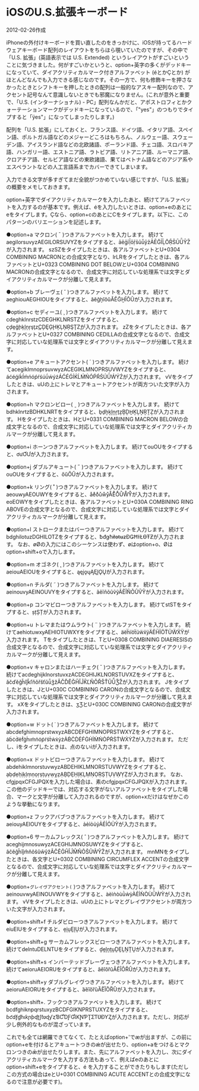 # iOSのU.S.拡張キーボード

2012-02-26作成

iPhoneの外付けキーボードを買い直したのをきっかけに、iOSが持ってるハードウェアキーボード配列のレイアウトをちらほら覗いていたのですが、その中で「U.S. 拡張」(英語表示では U.S. Extended) というレイアウトがすごいということに気づきました。何がすごいかというと、option+英字の多くがデッドキーになっていて、ダイアクリティカルマーク付きアルファベット (éとかÇとか) がほとんどなんでも入力できる感じなのです。その一方で、何も修飾キーを押さなかったときとシフトキーを押したときの配列は一般的なアスキー配列なので、アクセント記号なんて意識しないときでも邪魔になりません。(これが意外と重要で、「U.S. (インターナショナル) - PC」配列なんかだと、アポストロフィとかクォーテーションマークがデッドキーになっているので、「"yes"」のつもりでタイプすると「ÿes"」になってしまったりします。)

配列を「U.S. 拡張」にしておくと、フランス語、ドイツ語、イタリア語、スペイン語、ポルトガル語などのメジャーどころはもちろん、ノルウェー語、スウェーデン語、アイスランド語などの北欧諸語、ポーランド語、チェコ語、スロバキア語、ハンガリー語、エストニア語、ラトビア語、リトアニア語、ルーマニア語、クロアチア語、セルビア語などの東欧諸語、果てはベトナム語などのアジア系やエスペラントなどの人工言語系までカバーできてしまいます。

入力できる文字が多すぎてまだ全貌がつかめていない感じですが、「U.S. 拡張」の概要をメモしておきます。

option+英字でダイアクリティカルマークを入力したあと、続けてアルファベットを入力するのが基本です。例えば、éを入力したいときは、option+eのあとにeをタイプします。Çなら、option+cのあとにCをタイプします。以下に、このパターンのバリエーションを記述します。

●option+a
マクロン( ¯ )つきアルファベットを入力します。
続けてaegilorsuvyzAEGILORSUVYZをタイプすると、āēḡīḹōṝs̄ūǖȳz̄ĀĒḠĪḸŌṜS̄ŪǕȲZ̄が入力されます。
szSZをタイプしたときは、各アルファベットとU+0304 COMBINING MACRONとの合成文字となり、lrLRをタイプしたときは、各アルファベットとU+0323 COMBINING DOT BELOWとU+0304 COMBINING MACRONの合成文字となるので、合成文字に対応していな処理系では文字とダイアクリティカルマークが分離して見えます。

●option+b
ブレーヴェ( ˘ )つきアルファベットを入力します。
続けてaeghiouAEGHIOUをタイプすると、ăĕğḫĭŏŭĂĔĞḪĬŎŬが入力されます。

●option+c
セディーユ( ¸ )つきアルファベットを入力します。
続けてcdeghklnrstzCDEGHKLNRSTZをタイプすると、çḑȩģḩķļņŗşţz̧ÇḐȨĢḨĶĻŅŖŞŢZ̧が入力されます。
zZをタイプしたときは、各アルファベットとU+0327 COMBINING CEDILLAの合成文字となるので、合成文字に対応していな処理系では文字とダイアクリティカルマークが分離して見えます。

●option+e
アキュートアクセント( ´ )つきアルファベットを入力します。
続けてacegiklmnoprsuvwyzACEGIKLMNOPRSUVWYZをタイプすると、áćéǵíḱĺḿńóṕŕśúǘẃýźÁĆÉǴÍḰĹḾŃÓṔŔŚÚǗẂÝŹが入力されます。
vVをタイプしたときは、uUの上にトレマとアキュートアクセントが両方ついた文字が入力されます。

●option+h
マクロンビロー( ˍ )つきアルファベットを入力します。
続けてbdhklnrtzBDHKLNRTをタイプすると、ḇḏẖḵḻṉṟṯẕḆḎH̱ḴḺṈṞṮẔが入力されます。
Hをタイプしたときは、HとU+0331 COMBINING MACRON BELOWの合成文字となるので、合成文字に対応していな処理系では文字とダイアクリティカルマークが分離して見えます。

●option+i
ホーンつきアルファベットを入力します。
続けてouOUをタイプすると、ơưƠƯが入力されます。

●option+j
ダブルアキュート( ˝ )つきアルファベットを入力します。
続けてouOUをタイプすると、őűŐŰが入力されます。

●option+k
リング( ˚ )つきアルファベットを入力します。
続けてaeouwyAEOUWYをタイプすると、åe̊o̊ůẘẙÅE̊O̊ŮW̊Y̊が入力されます。
eoEOWYをタイプしたときは、各アルファベットとU+030A COMBINING RING ABOVEの合成文字となるので、合成文字に対応していな処理系では文字とダイアクリティカルマークが分離して見えます。

●option+l
ストロークまたはバーつきアルファベットを入力します。
続けてbdghilotuzDGHILOTZをタイプすると、ƀđǥħɨłɵŧʉƶĐǤĦƗŁƟŦƵが入力されます。
なお、øØの入力にはこのシーケンスは使わず、øはoption+o、Øはoption+shift+oで入力します。

●option+m
オゴネク( ˛ )つきアルファベットを入力します。
続けてaeiouAEIOUをタイプすると、ąęįǫųĄĘĮǪŲが入力されます。

●option+n
チルダ( ˜ )つきアルファベットを入力します。
続けてaeinouvyAEINOUVYをタイプすると、ãẽĩñõũṽỹÃẼĨÑÕŨṼỸが入力されます。

●option+p
コンマビローつきアルファベットを入力します。
続けてstSTをタイプすると、șțȘȚが入力されます。

●option+u
トレマまたはウムラウト( ¨ )つきアルファベットを入力します。
続けてaehiotuwxyAEHIOTUWXYをタイプすると、äëḧïöẗüẅẍÿÄËḦÏÖT̈ÜẄẌŸが入力されます。
Tをタイプしたときは、TとU+0308 COMBINING DIAERESISの合成文字となるので、合成文字に対応していな処理系では文字とダイアクリティカルマークが分離して見えます。

●option+v
キャロンまたはハーチェク( ˇ )つきアルファベットを入力します。
続けてacdeghijklnorstuvxzACDEGHIJKLNORSTUVXZをタイプすると、ǎčďěǧȟǐǰǩľňǒřšťǔǚǯžǍČĎĚǦȞǏJ̌ǨĽŇǑŘŠŤǓǙǮŽが入力されます。
Jをタイプしたときは、JとU+030C COMBINING CARONの合成文字となるので、合成文字に対応していな処理系では文字とダイアクリティカルマークが分離して見えます。
xXをタイプしたときは、ʒƷとU+030C COMBINING CARONの合成文字が入力されます。

●option+w
ドット( ˙ )つきアルファベットを入力します。
続けてabcdefghimnoprstwxyzABCDEFGHIMNOPRSTWXYZをタイプすると、ȧḃċḋėḟġḣıṁṅȯṗṙṡṫẇẋẏżȦḂĊḊĖḞĠḢİṀṄȮṖṘṠṪẆẊẎŻが入力されます。
ただし、iをタイプしたときは、点のないiが入力されます。

●option+x
ドットビローつきアルファベットを入力します。
続けてabdehiklmnorstuvwyzABDEHIKLMNORSTUVWYZをタイプすると、ạḅḍẹḥịḳḷṃṇọṛṣṭụṿẉỵẓẠḄḌẸḤỊḲḶṂṆỌṚṢṬỤṾẈỴẒが入力されます。
なお、cfgjpqxCFGJPQXを入力した場合は、素のcfgjpqxCFGJPQXが入力されます。この他のデッドキーでは、対応する文字がないアルファベットをタイプした場合、マークと文字が分離して入力されるのですが、option+xだけはなぜかこのような挙動になります。

●option+z
フックアバブつきアルファベットを入力します。
続けてaeiouyAEIOUYをタイプすると、ảẻỉỏủỷẢẺỈỎỦỶが入力されます。

●option+6
サーカムフレックス( ˆ )つきアルファベットを入力します。
続けてaceghijmnosuwyzACEGHIJMNOSUWYZをタイプすると、âĉêĝĥîĵm̂n̂ôŝûŵŷẑÂĈÊĜĤÎĴM̂N̂ÔŜÛŴŶẐが入力されます。
mnMNをタイプしたときは、各文字とU+0302 COMBINING CIRCUMFLEX ACCENTの合成文字となるので、合成文字に対応していな処理系では文字とダイアクリティカルマークが分離して見えます。

●option+`
グレイヴアクセント( ` )つきアルファベットを入力します。
続けてaeinouvwyAEINOUVWYをタイプすると、àèìǹòùǜẁỳÀÈÌǸÒÙǛẀỲが入力されます。
vVをタイプしたときは、uUの上にトレマとグレイヴアクセントが両方ついた文字が入力されます。

●option+shift+f
チルダビローつきアルファベットを入力します。
続けてeiuEIUをタイプすると、ḛḭṵḚḬṴが入力されます。

●option+shift+g
サーカムフレックスビローつきアルファベットを入力します。
続けてdelntuDELNTUをタイプすると、ḓḙḽṋṱṷḒḘḼṊṰṶが入力されます。

●option+shift+s
インバーテッドブレーヴェつきアルファベットを入力します。
続けてaeioruAEIORUをタイプすると、ȃȇȋȏȓȗȂȆȊȎȒȖが入力されます。

●option+shift+y
ダブルグレイヴつきアルファベットを入力します。
続けてaeioruAEIORUをタイプすると、ȁȅȉȍȑȕȀȄȈȌȐȔが入力されます。

●option+shift+.
フックつきアルファベットを入力します。
続けてbcdfghiknpqrstuxyzBCDFGIKNPRSTUXYZをタイプすると、ɓƈɗƒɠɦɩƙɲƥʠʈʃƭʋɖƴȥƁƇƊƑƓƖƘƝƤƮƩƬƲƉƳȤが入力されます。ただし、対応が少し例外的なものが混ざっています。

これでも全ては網羅できてなくて、たとえばoption+'でæが出ますが、この前にoption+eを付けるとアキュートつきのǽが出せたり、option+aをつけるとマクロンつきのǣが出せたりします。また、先にアルファベットを入力し、次にダイアクリティカルマークを入力する方法もあって、例えばeのあとにoption+shift+eをタイプすると、é を入力することができたりもします(ただしこの方式の場合はeとU+0301 COMBINING ACUTE ACCENTとの合成文字になるので注意が必要です)。

